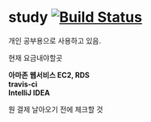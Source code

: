 # study [![Build Status](https://app.travis-ci.com/SSoooda/bjh.svg?token=cNSqDrvYMUatn3XFrWED&branch=main)](https://app.travis-ci.com/SSoooda/bjh)

개인 공부용으로 사용하고 있음.

현재 요금내야할곳

**아마존 웹서비스 EC2, RDS**   <br>
**travis-ci**   <br>
**IntelliJ IDEA** <br>

뭔 결제 날아오기 전에 체크할 것